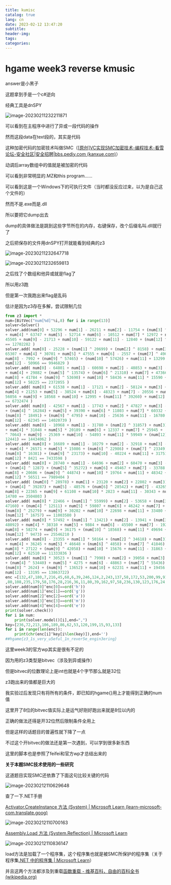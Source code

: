 ```yaml
---
title: kumisc
catalog: true
lang: cn
date: 2023-02-12 13:47:20
subtitle:
header-img:
tags:
categories:
---
```


# hgame week3 reverse kmusic

answer是小黑子

这题拿到手是一个c#逆向

经典工具是dnSPY

![image-20230211232211871](image-20230211232211871.png)

可以看到在主程序中进行了异或一段代码的操作

然而这段data在text段的，其实是代码

这种加密代码的加密技术叫做SMC（[[原创\]VC实现SMC加密技术-编程技术-看雪论坛-安全社区|安全招聘|bbs.pediy.com (kanxue.com)](https://bbs.kanxue.com/thread-201708.htm)）

动调后array数组中的值就是被加密的代码

可以看到非常明显的.MZ和this program......

可以看到这是一个Windows下的可执行文件（当时都没反应过来，以为是自己这个文件的）

然而不是.exe而是.dll

所以要把它dump出去

dump的具体做法是跳到这些字节所在的内存，右键保存，改个后缀名叫.dll就行了

之后把保存的文件用dnSPY打开就能看到经典的z3

![image-20230211232647718](image-20230211232647718.png)

![image-20230211232659813](image-20230211232659813.png)

之后找了个数组和他异或就是flag了

所以用z3跑

但是第一次我跑出来flag是乱码

估计是因为z3存在多解，尝试限制几位

```python
from z3 import *
num=[BitVec("num[%d]"%i,8) for i in range(13)]
solver=Solver()
solver.add(num[0] + 52296 + num[1] - 26211 + num[2] - 11754 + (num[3] ^ 41236)
+ num[4] * 63747 + num[5] - 52714 + num[6] - 10512 + num[7] * 12972 + num[8] +
45505 + num[9] - 21713 + num[10] - 59122 + num[11] - 12840 + (num[12] ^ 21087)
== 12702282 )
solver.add( num[0] - 25228 + (num[1] ^ 20699) + (num[2] ^ 8158) + num[3] -
65307 + num[4] * 30701 + num[5] * 47555 + num[6] - 2557 + (num[7] ^ 49055) +
num[8] - 7992 + (num[9] ^ 57465) + (num[10] ^ 57426) + num[11] + 13299 +
num[12] - 50966 == 9946829 )
solver.add( num[0] - 64801 + num[1] - 60698 + num[2] - 40853 + num[3] - 54907
+ num[4] + 29882 + (num[5] ^ 13574) + (num[6] ^ 21310) + num[7] + 47366 +
num[8] + 41784 + (num[9] ^ 53690) + num[10] * 58436 + num[11] * 15590 +
num[12] + 58225 == 2372055 )
solver.add( num[0] + 61538 + num[1] - 17121 + num[2] - 58124 + num[3] + 8186 +
num[4] + 21253 + num[5] - 38524 + num[6] - 48323 + num[7] - 20556 + num[8] *
56056 + num[9] + 18568 + num[10] + 12995 + (num[11] ^ 39260) + num[12] + 25329
== 6732474 )
solver.add( num[0] - 42567 + num[1] - 17743 + num[2] * 47827 + num[3] - 10246
+ (num[4] ^ 16284) + num[5] + 39390 + num[6] * 11803 + num[7] * 60332 +
(num[8] ^ 18491) + (num[9] ^ 4795) + num[10] - 25636 + num[11] - 16780 +
num[12] - 62345 == 14020739 )
solver.add( num[0] - 10968 + num[1] - 31780 + (num[2] ^ 31857) + num[3] - 61983
+ num[4] * 31048 + num[5] * 20189 + num[6] + 12337 + num[7] * 25945 + (num[8]
^ 7064) + num[9] - 25369 + num[10] - 54893 + num[11] * 59949 + (num[12] ^
12441) == 14434062 )
solver.add( num[0] + 16689 + num[1] - 10279 + num[2] - 32918 + num[3] - 57155
+ num[4] * 26571 + num[5] * 15086 + (num[6] ^ 22986) + (num[7] ^ 23349) +
(num[8] ^ 16381) + (num[9] ^ 23173) + num[10] - 40224 + num[11] + 31751 +
num[12] * 8421 == 7433598 )
solver.add( num[0] + 28740 + num[1] - 64696 + num[2] + 60470 + num[3] - 14752
+ (num[4] ^ 1287) + (num[5] ^ 35272) + num[6] + 49467 + num[7] - 33788 +
num[8] + 20606 + (num[9] ^ 44874) + num[10] * 19764 + num[11] + 48342 +
num[12] * 56511 == 7989404 )
solver.add( (num[0] ^ 28978) + num[1] + 23120 + num[2] + 22802 + num[3] * 31533
+ (num[4] ^ 39287) + num[5] - 48576 + (num[6] ^ 28542) + num[7] - 43265 +
num[8] + 22365 + num[9] + 61108 + num[10] * 2823 + num[11] - 30343 + num[12] +
14780 == 3504803 )
solver.add( num[0] * 22466 + (num[1] ^ 55999) + num[2] - 53658 + (num[3] ^
47160) + (num[4] ^ 12511) + num[5] * 59807 + num[6] + 46242 + num[7] + 3052 +
(num[8] ^ 25279) + num[9] + 30202 + num[10] * 22698 + num[11] + 33480 +
(num[12] ^ 16757) == 11003580 )
solver.add( num[0] * 57492 + (num[1] ^ 13421) + num[2] - 13941 + (num[3] ^
48092) + num[4] * 38310 + num[5] + 9884 + num[6] - 45500 + num[7] - 19233 +
num[8] + 58274 + num[9] + 36175 + (num[10] ^ 18568) + num[11] * 49694 +
(num[12] ^ 9473) == 25546210 )
solver.add( num[0] - 23355 + num[1] * 50164 + (num[2] ^ 34618) + num[3] + 52703
+ num[4] + 36245 + num[5] * 46648 + (num[6] ^ 4858) + (num[7] ^ 41846) +
num[8] * 27122 + (num[9] ^ 42058) + num[10] * 15676 + num[11] - 31863 +
num[12] + 62510 == 11333836 )
solver.add( num[0] * 30523 + (num[1] ^ 7990) + num[2] + 39058 + num[3] * 57549
+ (num[4] ^ 53440) + num[5] * 4275 + num[6] - 48863 + (num[7] ^ 55436) +
(num[8] ^ 2624) + (num[9] ^ 13652) + num[10] + 62231 + num[11] + 19456 +
num[12] - 13195 == 13863722)
enc =[132,47,180,7,216,45,68,6,39,246,124,2,243,137,58,172,53,200,99,91,83,13,171
,80,108,235,179,58,176,28,216,36,11,80,39,162,97,58,236,130,123,176,24,212,56,89,72]
solver.add(num[0]^enc[0]==ord('h'))
solver.add(num[1]^enc[1]==ord('g'))
solver.add(num[2]^enc[2]==ord('a'))
solver.add(num[3]^enc[3]==ord('m'))
solver.add(num[4]^enc[4]==ord('e'))
print(solver.check())
for i in num:
    print(solver.model()[i],end=",")
key=[236,72,213,106,189,86,62,53,120,199,15,93,133]
for i in range(len(enc)):
    print(chr(enc[i]^key[i%len(key)]),end='')
##hgame{z3_1s_very_u5eful_1n_rever5e_engin3ering}
```

这里week3的官方wp其实是很有不足的

因为用的z3类型是bitvec（涉及到异或操作）

但是bitvec的位数理论上是int也就是4个字节那么就是32位

z3跑出来的值都是巨大的

我实验过后发现只有将所有的条件，即已知的hgame{}用上才能得到正确的num值

这里开了8位的bitvec值实际上是运气好刚好跑出来就是8位以内的

正确的做法还得是开32位然后限制条件全用上

但是这样的话题目的普遍性就下降了一点

不过这个开bitvec的做法还是第一次遇到，可以学到很多新东西

这里的脚本也是参照了feifei和官方wp才总结出来的

**关于本题SMC技术使用的一些研究**

这道题目实现SMC还依靠了下面这句比较关键的代码

![image-20230212110629648](image-20230212110629648.png)

查了一下.NET手册

[Activator.CreateInstance 方法 (System) | Microsoft Learn (learn-microsoft-com.translate.goog)](https://learn-microsoft-com.translate.goog/zh-cn/dotnet/api/system.activator.createinstance?view=net-7.0&_x_tr_sl=en&_x_tr_tl=zh-CN&_x_tr_hl=zh-CN&_x_tr_pto=sc)

![image-20230212110700163](image-20230212110700163.png)

[Assembly.Load 方法 (System.Reflection) | Microsoft Learn](https://learn.microsoft.com/zh-cn/dotnet/api/system.reflection.assembly.load?view=net-7.0)

![image-20230212110836147](image-20230212110836147.png)

load方法是加载了一个程序集，这个程序集也就是被SMC所保护的程序集（关于程序集[.NET 中的程序集 | Microsoft Learn](https://learn.microsoft.com/zh-cn/dotnet/standard/assembly/)）

并且这两个方法都涉及到重载[函数重载 - 维基百科，自由的百科全书 (wikipedia.org)](https://zh.wikipedia.org/zh-hans/函数重载)